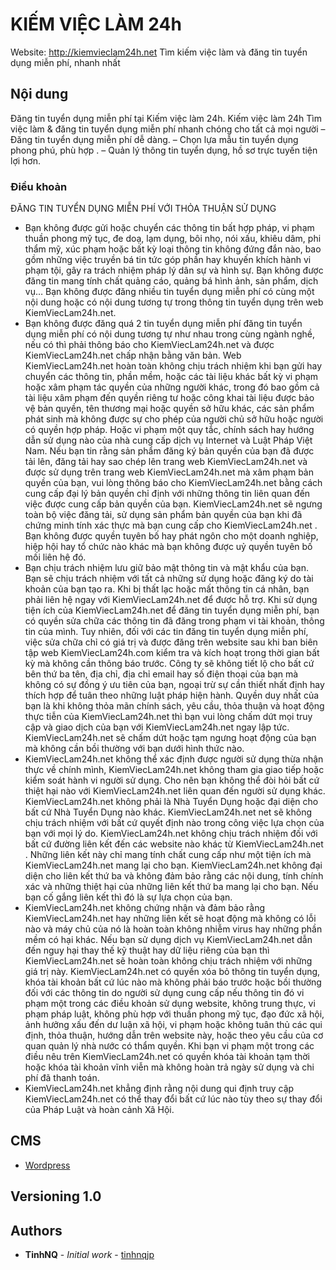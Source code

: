 <!--
  Title: KIẾM VIỆC LÀM 24h
  website: http://kiemvieclam24h.net
  Description: Tìm kiếm việc làm và đăng tin tuyển dụng miễn phí, nhanh nhất
  Author: tinhnqjp
-->
# KIẾM VIỆC LÀM 24h

Website: http://kiemvieclam24h.net
Tìm kiếm việc làm và đăng tin tuyển dụng miễn phí, nhanh nhất

## Nội dung

Đăng tin tuyển dụng miễn phí tại Kiếm việc làm 24h. Kiếm việc làm 24h Tìm việc làm & đăng tin  tuyển dụng miễn phí nhanh chóng cho tất cả mọi người
– Đăng tin tuyển dụng miễn phí dễ dàng.
– Chọn lựa mẫu tin tuyển dụng phong phú, phù hợp .
– Quản lý thông tin tuyển dụng, hồ sơ trực tuyến tiện lợi hơn.

### Điều khoản

ĐĂNG TIN TUYỂN DỤNG MIỄN PHÍ VỚI THỎA THUẬN SỬ DỤNG
* Bạn không được gửi hoặc chuyển các thông tin bất hợp pháp, vi phạm thuần phong mỹ tục, đe doạ, lạm dụng, bôi nhọ, nói xấu, khiêu dâm, phi thẩm mỹ, xúc phạm hoặc bất kỳ loại thông tin không đứng đắn nào, bao gồm những việc truyền bá tin tức góp phần hay khuyến khích hành vi phạm tội, gây ra trách nhiệm pháp lý dân sự và hình sự.
Bạn không được đăng tin mang tính chất quảng cáo, quảng bá hình ảnh, sản phẩm, dịch vụ…
Bạn không được đăng nhiều tin tuyển dụng miễn phí có cùng một nội dung hoặc có nội dung tương tự trong thông tin tuyển dụng trên web KiemViecLam24h.net.
* Bạn không được đăng quá 2 tin tuyển dụng miễn phí đăng tin tuyển dụng miễn phí có nội dung tương tự như nhau trong cùng ngành nghề, nếu có thì phải thông báo cho KiemViecLam24h.net và được KiemViecLam24h.net chấp nhận bằng văn bản.
Web KiemViecLam24h.net hoàn toàn không chịu trách nhiệm khi bạn gửi hay chuyển các thông tin, phần mềm, hoặc các tài liệu khác bất kỳ vi phạm hoặc xâm phạm tác quyền của những người khác, trong đó bao gồm cả tài liệu xâm phạm đến quyền riêng tư hoặc công khai tài liệu được bảo vệ bản quyền, tên thương mại hoặc quyền sở hữu khác, các sản phẩm phát sinh mà không được sự cho phép của người chủ sở hữu hoặc người có quyền hợp pháp. Hoặc vi phạm một quy tắc, chính sách hay hướng dẫn sử dụng nào của nhà cung cấp dịch vụ Internet và Luật Pháp Việt Nam.
Nếu bạn tin rằng sản phẩm đăng ký bản quyền của bạn đã được tải lên, đăng tải hay sao chép lên trang web KiemViecLam24h.net và được sử dụng trên trang web KiemViecLam24h.net mà xâm phạm bản quyền của bạn, vui lòng thông báo cho KiemViecLam24h.net bằng cách cung cấp đại lý bản quyền chỉ định với những thông tin liên quan đến việc được cung cấp bản quyền của bạn. KiemViecLam24h.net sẽ ngưng toàn bộ việc đăng tải, sử dụng sản phẩm bản quyền của bạn khi đã chứng minh tính xác thực mà bạn cung cấp cho KiemViecLam24h.net .
Bạn không được quyền tuyên bố hay phát ngôn cho một doanh nghiệp, hiệp hội hay tổ chức nào khác mà bạn không được uỷ quyền tuyên bố mối liên hệ đó.
* Bạn chịu trách nhiệm lưu giữ bảo mật thông tin và mật khẩu của bạn. Bạn sẽ chịu trách nhiệm với tất cả những sử dụng hoặc đăng ký do tài khoản của bạn tạo ra. Khi bị thất lạc hoặc mất thông tin cá nhân, bạn phải liên hệ ngay với KiemViecLam24h.net để được hỗ trợ.
Khi sử dụng tiện ích của KiemViecLam24h.net để đăng tin tuyển dụng miễn phí, bạn có quyền sửa chữa các thông tin đã đăng trong phạm vi tài khoản, thông tin của mình. Tuy nhiên, đối với các tin đăng tin tuyển dụng miễn phí, việc sửa chữa chỉ có giá trị và được đăng trên website sau khi ban biên tập web KiemViecLam24h.com kiểm tra và kích hoạt trong thời gian bất kỳ mà không cần thông báo trước.
Công ty sẽ không tiết lộ cho bất cứ bên thứ ba tên, địa chỉ, địa chỉ email hay số điện thoại của bạn mà không có sự đồng ý ưu tiên của bạn, ngoại trừ sự cần thiết nhất định hay thích hợp để tuân theo những luật pháp hiện hành.
Quyền duy nhất của bạn là khi không thỏa mãn chính sách, yêu cầu, thỏa thuận và hoạt động thực tiễn của KiemViecLam24h.net thì bạn vui lòng chấm dứt mọi truy cập và giao dịch của bạn với KiemViecLam24h.net ngay lập tức. KiemViecLam24h.net sẽ chấm dứt hoặc tạm ngưng hoạt động của bạn mà không cần bồi thường với bạn dưới hình thức nào.
* KiemViecLam24h.net không thể xác định được người sử dụng thừa nhận thực về chính mình, KiemViecLam24h.net không tham gia giao tiếp hoặc kiểm soát hành vi người sử dụng. Cho nên bạn không thể đòi hỏi bất cứ thiệt hại nào với KiemViecLam24h.net liên quan đến người sử dụng khác.
KiemViecLam24h.net không phải là Nhà Tuyển Dụng hoặc đại diện cho bất cứ Nhà Tuyển Dụng nào khác. KiemViecLam24h.net net sẽ không chịu trách nhiệm với bất cứ quyết định nào trong công việc lựa chọn của bạn với mọi lý do.
KiemViecLam24h.net không chịu trách nhiệm đối với bất cứ đường liên kết đến các website nào khác từ KiemViecLam24h.net . Những liên kết này chỉ mang tính chất cung cấp như một tiện ích mà KiemViecLam24h.net mang lại cho bạn. KiemViecLam24h.net không đại diện cho liên kết thứ ba và không đảm bảo rằng các nội dung, tính chính xác và những thiệt hại của những liên kết thứ ba mang lại cho bạn. Nếu bạn cố gắng liên kết thì đó là sự lựa chọn của bạn.
* KiemViecLam24h.net không chứng nhận và đảm bảo rằng KiemViecLam24h.net hay những liên kết sẽ hoạt động mà không có lỗi nào và máy chủ của nó là hoàn toàn không nhiễm virus hay những phần mềm có hại khác. Nếu bạn sử dụng dịch vụ KiemViecLam24h.net dẫn đến nguy hại thay thế kỹ thuật hay dữ liệu riêng của bạn thì KiemViecLam24h.net sẽ hoàn toàn không chịu trách nhiệm với những giá trị này.
KiemViecLam24h.net có quyền xóa bỏ thông tin tuyển dụng, khóa tài khoản bất cứ lúc nào mà không phải báo trước hoặc bồi thường đối với các thông tin do người sử dụng cung cấp nếu thông tin đó vi phạm một trong các điều khoản sử dụng website, không trung thực, vi phạm pháp luật, không phù hợp với thuần phong mỹ tục, đạo đức xã hội, ảnh hưởng xấu đến dư luận xã hội, vi phạm hoặc không tuân thủ các qui định, thỏa thuận, hướng dẫn trên website này, hoặc theo yêu cầu của cơ quan quản lý nhà nước có thẩm quyền.
Khi bạn vi phạm một trong các điều nêu trên KiemViecLam24h.net có quyền khóa tài khoản tạm thời hoặc khóa tài khoản vĩnh viễn mà không hoàn trả ngày sử dụng và chi phí đã thanh toán.
* KiemViecLam24h.net khẳng định rằng nội dung qui định truy cập KiemViecLam24h.net có thể thay đổi bất cứ lúc nào tùy theo sự thay đổi của Pháp Luật và hoàn cảnh Xã Hội.
 

## CMS

* [Wordpress](https://github.com/WordPress/WordPress)

## Versioning 1.0

## Authors

* **TinhNQ** - *Initial work* - [tinhnqjp](https://github.com/tinhnqjp)

